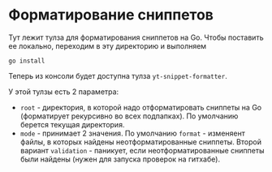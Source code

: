 # Форматирование сниппетов

Тут лежит тулза для форматирования сниппетов на Go. Чтобы поставить ее локально, переходим в эту директорию и выполняем
```
go install
```
Теперь из консоли будет доступна тулза `yt-snippet-formatter`.

У этой тулзы есть 2 параметра:
- `root` - директория, в которой надо отформатировать сниппеты на Go (форматирует рекурсивно во всех подпапках). По умолчанию берется текущая директория.
- `mode` - принимает 2 значения. По умолчанию `format` - изменяент файлы, в которых найдены неотформатированные сниппеты. Второй вариант `validation` - паникует, если неотформатированные сниппеты были найдены (нужен для запуска проверок на гитхабе).
